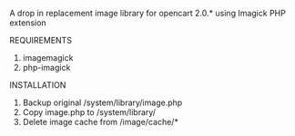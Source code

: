A drop in replacement image library for opencart 2.0.* using Imagick PHP extension

REQUIREMENTS

1. imagemagick
2. php-imagick

INSTALLATION

1. Backup original /system/library/image.php
2. Copy image.php to /system/library/ 
3. Delete image cache from /image/cache/*

